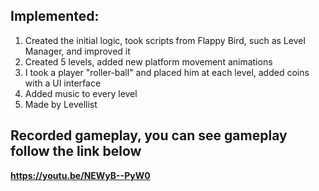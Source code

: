 ## Implemented:
1. Created the initial logic, took scripts from Flappy Bird, such as Level Manager, and improved it
2. Created 5 levels, added new platform movement animations
3. I took a player "roller-ball" and placed him at each level, added coins with a UI interface
4. Added music to every level
5. Made by Levellist
 ## Recorded gameplay, you can see gameplay follow the link below
<strong>https://youtu.be/NEWyB--PyW0
